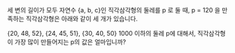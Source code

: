 세 변의 길이가 모두 자연수 {a, b, c}인 직각삼각형의 둘레를 p 로 둘 때, p = 120 을 만족하는 직각삼각형은 아래와 같이 세 개가 있습니다.

{20, 48, 52}, {24, 45, 51}, {30, 40, 50}
1000 이하의 둘레 p에 대해서, 직각삼각형이 가장 많이 만들어지는 p의 값은 얼마입니까?